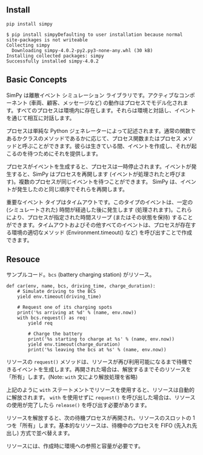 
## Install

```
pip install simpy
```
```
$ pip install simpyDefaulting to user installation because normal site-packages is not writeable
Collecting simpy
  Downloading simpy-4.0.2-py2.py3-none-any.whl (30 kB)
Installing collected packages: simpy
Successfully installed simpy-4.0.2
```

## Basic Concepts

SimPy は離散イベント シミュレーション ライブラリです。アクティブなコンポーネント (車両、顧客、メッセージなど) の動作はプロセスでモデル化されます。すべてのプロセスは環境内に存在します。それらは環境と対話し、イベントを通じて相互に対話します。

プロセスは単純な Python ジェネレーターによって記述されます。通常の関数であるかクラスのメソッドであるかに応じて、プロセス関数またはプロセス メソッドと呼ぶことができます。彼らは生きている間、イベントを作成し、それが起こるのを待つためにそれを提供します。

プロセスがイベントを生成すると、プロセスは一時停止されます。イベントが発生すると、SimPy はプロセスを再開します (イベントが処理されたと呼びます)。複数のプロセスが同じイベントを待つことができます。 SimPy は、イベントが発生したのと同じ順序でそれらを再開します。

重要なイベント タイプはタイムアウトです。このタイプのイベントは、一定の (シミュレートされた) 時間が経過した後に発生します (処理されます)。これらにより、プロセスが指定された時間スリープ (またはその状態を保持) することができます。タイムアウトおよびその他すべてのイベントは、プロセスが存在する環境の適切なメソッド (Environment.timeout() など) を呼び出すことで作成できます。



## Resouce

サンプルコード。`bcs` (battery charging station) がリソース。
```python:
def car(env, name, bcs, driving_time, charge_duration):
    # Simulate driving to the BCS
    yield env.timeout(driving_time)

    # Request one of its charging spots
    print('%s arriving at %d' % (name, env.now))
    with bcs.request() as req:
        yield req

        # Charge the battery
        print('%s starting to charge at %s' % (name, env.now))
        yield env.timeout(charge_duration)
        print('%s leaving the bcs at %s' % (name, env.now))
```

リソースの `request()` メソッドは、リソースが再び利用可能になるまで待機できるイベントを生成します。再開された場合は、解放するまでそのリソースを「所有」します。(Note: `with` 文により解放処理を省略)

上記のように `with` ステートメントでリソースを使用すると、リソースは自動的に解放されます。 `with` を使用せずに `request()` を呼び出した場合は、リソースの使用が完了したら `release()` を呼び出す必要があります。

リソースを解放すると、次の待機プロセスが再開され、リソースのスロットの 1 つを「所有」します。基本的なリソースは、待機中のプロセスを FIFO (先入れ先出し) 方式で並べ替えます。

リソースには、作成時に環境への参照と容量が必要です。
